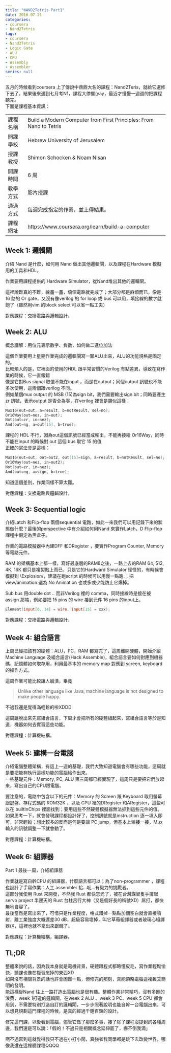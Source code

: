 ```yaml
---
title: "NAND2Tetris Part1"
date: 2016-07-21
categories:
- coursera
- Nand2Tetris
tags:
- coursera
- Nand2Tetris
- Logic Gate
- ALU
- CPU
- Assembly
- Assembler
series: null
---
```


五月的時候看到coursera 上了傳說中鼎鼎大名的課程：Nand2Teris，就給它選修下去了。結果後來遇到七月考N1，課程大停擺(yay，最近才慢慢一週週的把課程聽完。  
下面是課程基本資訊：  

|   |   |
|:-|:-|
| 課程名稱 | Build a Modern Computer from First Principles: From Nand to Tetris  |
| 開課學校 | Hebrew University of Jerusalem  |
| 授課教授 | Shimon Schocken & Noam Nisan  |
| 開課時間 | 6 周  |
| 教學方式 | 影片授課  |
| 通過方式 | 每週完成指定的作業，並上傳結果。  |
| 課程網址 |  <https://www.coursera.org/learn/build-a-computer>  |
<!--more-->

## Week 1: 邏輯閘

介紹 Nand 是什麼，如何用 Nand 做出其他邏輯閘，以及課程在Hardware 模擬用的工具和HDL。  

作業要用課程提供的 Hardware Simulator，從Nand堆出其他的邏輯閘。  

這裡說難真的不難，線畫一畫，填個電路就完成了；大部分都是麻煩而已，像是16 路的 Or gate，又沒有像verilog 的 for loop 或 bus 可以用，填接線的數字就飽了（雖然用vim 的block select 可以省一點工夫）  

對應課程：交換電路與邏輯設計。  

## Week 2: ALU

概念講解：用位元表示數字、負數，如何做二進位加法  

這個作業要用上星期作業完成的邏輯閘寫一顆ALU出來，ALU的功能規格是固定的。  
比較煩人的是，它裡面的使用的HDL 跟平常習慣的Verilog 有點差異，導致在寫作業的時候，它一直報錯  
像是它對Bus signal 取值不能在input ，而是在output；同個output 訊號也不能多次使用，這兩個跟verilog 不同。  
例如某個mux output 的 MSB (15)為sign bit，我們需要輸出sign bit；同時要產生zr 訊號，表示output 是否全為零，在verilog 裡會是類似這樣：  
```verilog
Mux16(out=out, a=result, b=notResult, sel=no);
Or16Way(out=nez, in=out);
Not(out=zr, in=nez);
And(out=ng, a=out[15], b=true);
```
課程的 HDL 不行，因為out這個訊號已經當成輸出，不能再接給 Or16Way，同時不能在input 的時候對 out 這個 bus 取它 15 的值  
正確的寫法會是這樣：  
```verilog
Mux16(out=out, out=out2, out[15]=sign, a=result, b=notResult, sel=no);
Or16Way(out=nez, in=out2);
Not(out=zr, in=nez);
And(out=ng, a=sign, b=true);
```
知道這個差別，作業同樣不算太難。  

對應課程：交換電路與邏輯設計。  

## Week 3: Sequential logic

介紹Latch 和Flip-flop 兩個sequential 電路，如此一來我們可以用記錄下來的狀態做什麼？最後的perspective 中有介紹如何用Nand 來實作Latch，D Flip-flop 課程中假定為黑盒子。  

作業的電路模擬器中內建DFF 和DRegister ，要實作Program Counter, Memory 等電路元件。  

RAM 的架構基本上都一樣，寫好最底層的RAM8之後，一路上去的RAM 64, 512, 4K, 16K 都只是複製貼上而已，只是它的Hardward Simulator 怪怪的，有時候會模擬到 \Explosion/，建議在跑script 的時候可以用慢一點跑.；把 view/animation 選為 No Animation 也或多或少能防止它爆掉。  

Sub bus 用double dot .. 而非Verilog 裡的 comma，同時接線時是接在被 assign 那端，例如要把 15 pins 的 wire 接到元件 16 pins 的input上。  
```verilog
Element(input[0..14] = wire, input[15] = xxx);
```
對應課程：交換電路與邏輯設計。  

## Week 4: 組合語言

上周已經把該有的硬體：ALU，PC，RAM 都寫完了，這周離開硬體，開始介紹 Machine Language 及組合語言(Hack Assemble)，組合語言要如何對應到機器碼，記憶體如何取存用，利用最基本的 memory map 對應到 screen, keyboard 的操作方式。  

這周作業可能比較讓人崩潰，畢竟  

> Unlike other language like Java, machine language is not designed to make people happy.

不過我還是覺得滿輕鬆的啦XDDD  

這周跳脫出來先寫組合語言，下周才會把所有的硬體組起來，寫組合語言等於是知道，機器如何去實習這些功能。  

對應課程：計算機結構。  

## Week 5: 建構一台電腦

介紹電腦整體架構，有這上一週的基礎，我們大致知道電腦會有哪些功能，這周就是要把能夠執行這樣功能的電腦給作出來。  
一些基礎元件：Memory, PC, ALU 第三周都已經實現了，這周只是要把它們放起來，寫出自己的CPU跟電腦。  

要注意的，電路中包含以下的元件：Memory 的 Screen 跟 Keyboard 取用螢幕跟鍵盤、存程式碼的 ROM32K 、以及 CPU 裡的DRegister 和ARegister，這些可以在 builtInChips 裡面找到；要用這些不然硬體模擬器無法抓到這些元件的值。  
如果思考一下，就會發現課程都設計好了，控制訊號就是instruction 逐一填入即可，非常輕鬆；想比較多的反而是何是要讓 PC jump，但基本上線接一接，Mux 輸入的訊號調整一下就會動了。  

對應課程：計算機結構。  

## Week 6: 組譯器

Part 1 最後一周，介紹組譯器  

作業就是寫自幹CPU 的組譯器，什麼語言都可以；為了non-programmer ，課程也設計了手寫作業：人工 assembler 給…呃…有毅力的挑戰者。  
這部分我使用 Rust 來開發，不然我 Rust 都快忘光了，被在台灣謀智隻手撐起 servo project 半邊天的 Rust 台柱呂行大神（又是個好長的稱號XD）屌打，都快無地自容了。  
最後當然是寫出來了，可惜只是作業程度，格式錯掉一點點加個空白就會直接噴射，離工業強度大概還差30 dB，超級容易壞掉，叫它草莓組譯器或者玻璃心組譯器(X，這裡也就不拿出來獻醜了。  

對應課程：計算機結構，編譯器。  

## TL;DR

整體來說的話，因為我本身就是電機背景，硬體跟程式都略懂皮毛，寫作業輕鬆愉快，聽課也像在複習忘掉的東西XD  
如果沒有相關背景的話也許會困難一點，但修完的那刻，真能領略電腦這複雜又簡明的發明。  
能這樣從Nand 往上一路打造出電腦也是很有趣。整體作業非常精巧，沒有多餘的浪費，week 1打造的邏輯閘，在week 2 ALU 、week 3 PC、week 5 CPU 都會用到，不需要特別打造自訂的邏輯閘，一步步照著說明也能自幹一台電腦出來，可以想見規劃這門課程的時候，是真的經過千錘百鍊的設計。  

修完這門課，以後看到電腦，儘管它做了那麼多事，接了除了課程沒提到的各種周邊，我們還是可以說：「假的！不過只是相關概念延伸罷了，嚇不倒我滴」  

啊不過寫到這就覺得我只不過在小打小鬧，真強者我同學都是跳下去改變世界，哪像我還在這裡聽課程QQQQ 
